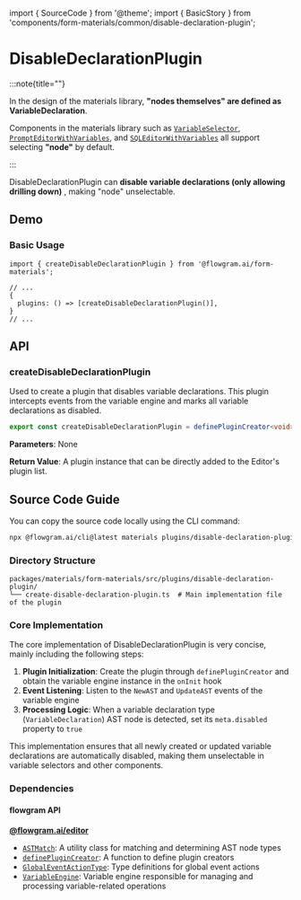 import { SourceCode } from '@theme';
import { BasicStory } from 'components/form-materials/common/disable-declaration-plugin';

# DisableDeclarationPlugin

:::note{title=""}

In the design of the materials library, **"nodes themselves" are defined as VariableDeclaration**.

Components in the materials library such as [`VariableSelector`](/en/materials/components/variable-selector.md), [`PromptEditorWithVariables`](/en/materials/components/prompt-editor-with-variables.md), and [`SQLEditorWithVariables`](/en/materials/components/sql-editor-with-variables.md) all support selecting **"node"** by default.

:::

DisableDeclarationPlugin can **disable variable declarations (only allowing drilling down)** , making "node" unselectable.

## Demo

### Basic Usage

<BasicStory />

```tsx pure title="use-editor-props.tsx"
import { createDisableDeclarationPlugin } from '@flowgram.ai/form-materials';

// ...
{
  plugins: () => [createDisableDeclarationPlugin()],
}
// ...
```

## API

### createDisableDeclarationPlugin

Used to create a plugin that disables variable declarations. This plugin intercepts events from the variable engine and marks all variable declarations as disabled.

```ts
export const createDisableDeclarationPlugin = definePluginCreator<void>({...});
```

**Parameters**: None

**Return Value**: A plugin instance that can be directly added to the Editor's plugin list.

## Source Code Guide

<SourceCode href="https://github.com/bytedance/flowgram.ai/blob/main/packages/materials/form-materials/src/plugins/disable-declaration-plugin/create-disable-declaration-plugin.ts" />

You can copy the source code locally using the CLI command:

```bash
npx @flowgram.ai/cli@latest materials plugins/disable-declaration-plugin
```

### Directory Structure

```plaintext
packages/materials/form-materials/src/plugins/disable-declaration-plugin/
└── create-disable-declaration-plugin.ts  # Main implementation file of the plugin
```

### Core Implementation

The core implementation of DisableDeclarationPlugin is very concise, mainly including the following steps:

1. **Plugin Initialization**: Create the plugin through `definePluginCreator` and obtain the variable engine instance in the `onInit` hook
2. **Event Listening**: Listen to the `NewAST` and `UpdateAST` events of the variable engine
3. **Processing Logic**: When a variable declaration type (`VariableDeclaration`) AST node is detected, set its `meta.disabled` property to `true`

This implementation ensures that all newly created or updated variable declarations are automatically disabled, making them unselectable in variable selectors and other components.

### Dependencies

#### flowgram API

[**@flowgram.ai/editor**](https://github.com/bytedance/flowgram.ai/tree/main/packages/client/editor)

* [`ASTMatch`](https://flowgram.ai/auto-docs/editor/modules/ASTMatch): A utility class for matching and determining AST node types
* [`definePluginCreator`](https://flowgram.ai/auto-docs/core/functions/definePluginCreator): A function to define plugin creators
* [`GlobalEventActionType`](https://flowgram.ai/auto-docs/editor/interfaces/GlobalEventActionType): Type definitions for global event actions
* [`VariableEngine`](https://flowgram.ai/auto-docs/editor/classes/VariableEngine): Variable engine responsible for managing and processing variable-related operations
